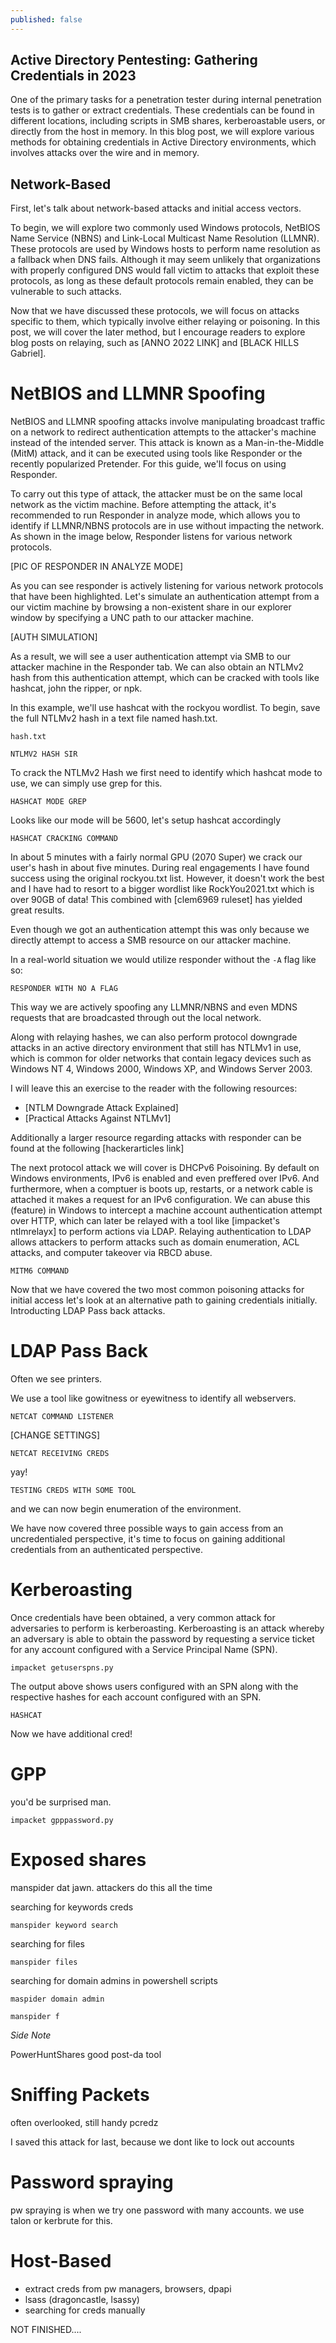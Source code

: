 ```yaml
---
published: false
---
```

## Active Directory Pentesting: Gathering Credentials in 2023

One of the primary tasks for a penetration tester during internal penetration tests is to gather or extract credentials. These credentials can be found in different locations, including scripts in SMB shares, kerberoastable users, or directly from the host in memory. In this blog post, we will explore various methods for obtaining credentials in Active Directory environments, which involves attacks over the wire and in memory.


## Network-Based

First, let's talk about network-based attacks and initial access vectors. 

To begin, we will explore two commonly used Windows protocols, NetBIOS Name Service (NBNS) and Link-Local Multicast Name Resolution (LLMNR). These protocols are used by Windows hosts to perform name resolution as a fallback when DNS fails. Although it may seem unlikely that organizations with properly configured DNS would fall victim to attacks that exploit these protocols, as long as these default protocols remain enabled, they can be vulnerable to such attacks.

Now that we have discussed these protocols, we will focus on attacks specific to them, which typically involve either relaying or poisoning. In this post, we will cover the later method, but I encourage readers to explore blog posts on relaying, such as [ANNO 2022 LINK] and [BLACK HILLS Gabriel].


# NetBIOS and LLMNR Spoofing

NetBIOS and LLMNR spoofing attacks involve manipulating broadcast traffic on a network to redirect authentication attempts to the attacker's machine instead of the intended server. This attack is known as a Man-in-the-Middle (MitM) attack, and it can be executed using tools like Responder or the recently popularized Pretender. For this guide, we'll focus on using Responder.

To carry out this type of attack, the attacker must be on the same local network as the victim machine. Before attempting the attack, it's recommended to run Responder in analyze mode, which allows you to identify if LLMNR/NBNS protocols are in use without impacting the network. As shown in the image below, Responder listens for various network protocols.

[PIC OF RESPONDER IN ANALYZE MODE]

As you can see responder is actively listening for various network protocols that have been highlighted. Let's simulate an authentication attempt from a our victim machine by browsing a non-existent share in our explorer window by specifying a UNC path to our attacker machine.

[AUTH SIMULATION]

As a result, we will see a user authentication attempt via SMB to our attacker machine in the Responder tab. We can also obtain an NTLMv2 hash from this authentication attempt, which can be cracked with tools like hashcat, john the ripper, or npk.

In this example, we'll use hashcat with the rockyou wordlist. To begin, save the full NTLMv2 hash in a text file named hash.txt.

`hash.txt`
```
NTLMV2 HASH SIR
```

To crack the NTLMv2 Hash we first need to identify which hashcat mode to use, we can simply use grep for this.

```
HASHCAT MODE GREP
```

Looks like our mode will be 5600, let's setup hashcat accordingly

```
HASHCAT CRACKING COMMAND
```

In about 5 minutes with a fairly normal GPU (2070 Super) we crack our user's hash in about five minutes. During real engagements I have found success using the original rockyou.txt list. However, it doesn't work the best and I have had to resort to a bigger wordlist like RockYou2021.txt which is over 90GB of data! This combined with [clem6969 ruleset] has yielded great results.

Even though we got an authentication attempt this was only because we directly attempt to access a SMB resource on our attacker machine. 

In a real-world situation we would utilize responder without the `-A` flag like so:

```
RESPONDER WITH NO A FLAG
```

This way we are actively spoofing any LLMNR/NBNS and even MDNS requests that are broadcasted through out the local network. 

Along with relaying hashes, we can also perform protocol downgrade attacks in an active directory environment that still has NTLMv1 in use, which is common for older networks that contain legacy devices such as Windows NT 4, Windows 2000, Windows XP, and Windows Server 2003. 

I will leave this an exercise to the reader with the following resources:

- [NTLM Downgrade Attack Explained]
- [Practical Attacks Against NTLMv1]

Additionally a larger resource regarding attacks with responder can be found at the following [hackerarticles link]

The next protocol attack we will cover is DHCPv6 Poisoining. By default on Windows environments, IPv6 is enabled and even preffered over IPv6. And furthermore, when a comptuer is boots up, restarts, or a network cable is attached it makes a request for an IPv6 configuration. We can abuse this (feature) in Windows to intercept a machine account authentication attempt over HTTP, which can later be relayed with a tool like [impacket's ntlmrelayx] to perform actions via LDAP. Relaying authentication to LDAP allows attackers to perform attacks such as domain enumeration, ACL attacks, and computer takeover via RBCD abuse. 


```
MITM6 COMMAND
```



Now that we have covered the two most common poisoning attacks for initial access let's look at an alternative path to gaining credentials initially. Introducting LDAP Pass back attacks.

# LDAP Pass Back

Often we see printers.

We use a tool like gowitness or eyewitness to identify all webservers. 



```
NETCAT COMMAND LISTENER
```

[CHANGE SETTINGS]

```
NETCAT RECEIVING CREDS
```

yay!

```
TESTING CREDS WITH SOME TOOL
```

and we can now begin enumeration of the environment.


We have now covered three possible ways to gain access from an uncredentialed perspective, it's time to focus on gaining additional credentials from an authenticated perspective.

# Kerberoasting

Once credentials have been obtained, a very common attack for adversaries to perform is kerberoasting. Kerberoasting is an attack whereby an adversary is able to obtain the password by requesting a service ticket for any account configured with a Service Principal Name (SPN). 



```
impacket getuserspns.py
```

The output above shows users configured with an SPN along with the respective hashes for each account configured with an SPN.

```
HASHCAT
```

Now we have additional cred!




# GPP

you'd be surprised man.


```
impacket gpppassword.py
```

# Exposed shares

manspider dat jawn.
attackers do this all the time


searching for keywords creds
```
manspider keyword search
```

searching for files

```
manspider files
```

searching for domain admins in powershell scripts
```
maspider domain admin
```


```
manspider f
```

*Side Note*

PowerHuntShares good post-da tool


# Sniffing Packets

often overlooked, still handy
pcredz



I saved this attack for last, because we dont like to lock out accounts


# Password spraying

pw spraying is when we try one password with many accounts. we use talon or kerbrute for this.



# Host-Based
- extract creds from pw managers, browsers, dpapi
- lsass (dragoncastle, lsassy)
- searching for creds manually

NOT FINISHED....
